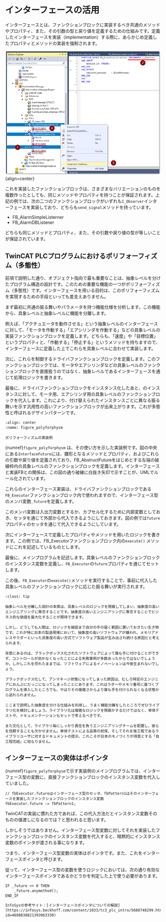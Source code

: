 # インターフェースの活用

インターフェースとは、ファンクションブロックに実装するべき共通のメソッドやプロパティ、また、その引数の型と戻り値を定義するための仕組みです。定義したインターフェースを実装（implementation）する際に、あらかじめ定義したプロパティとメソッドの実装を強制されます。

![](assets/2024-01-09-13-54-07.png){align=center}

これを実装したファンクションブロックは、さまざまなバリエーションのものを複数作ったとしても、同じメソッドやプロパティを持つことが保証されます。上記の例では、次の二つのファンクションブロックがいずれも`I_Observer`インターフェースを実装しており、どちらも`send_signal`メソッドを持っています。

* FB_AlarmSimpleListerner 
* FB_AlarmDBListener

どちらも同じメソッドとプロパティ、また、その引数や戻り値の型が等しいことが保証されています。

## TwinCAT PLCプログラムにおけるポリフォーフィズム（多態性）

前項で説明した通り、オブジェクト指向で最も重要なことは、抽象レベルを分けたプログラム構造の設計です。このための重要な機能の一つがポリフォーフィズム（多態性）です。インターフェースを用いる目的は、このポリフォーフィズムを実現するための手段といっても差支えありません。

まず最初に共通の振る舞いやパラメータを持つ機能仕様を分析します。この機能から、具象レベルと抽象レベルに機能を分離します。

例えば、「アクチュエータを動作させる」という抽象レベルのインターフェースに対して、「モータを作動する」「エアシリンダを作動する」などの具象レベルの実装ファンクションブロックを定義します。どちらも、「速度」や「目標位置」というプロパティと、「作動する」「停止する」というメソッドを持ちますので、インターフェースに定義した上でこれらを具象レベルに合わせて実装します。

次に、これらを制御するドライバファンクションブロックを定義します。このファンクションブロックでは、モータやエアシリンダなどの具象レベルのファンクションブロックを直接扱うのではなく、抽象レベルであるインターフェースを通じて処理ロジックを書きます。

最後に、ドライバファンクションブロックをインスタンス化したあと、のインスタンスに対して、モータ用、エアシリンダ用の具象レベルのファンクションブロックを代入します。これにより、付け替えられたインスタンスごとに異なる振る舞いを示す汎用性の高いファンクションブロックが出来上がります。これが多態性と呼ばれるデザインパターンです。

```{figure} assets/2024-06-26-13-15-02.png
:align: center
:name: figure_polyforphysm

ポリフォーフィズムの実装例
```

{numref}`figure_polyforphysm` は、その使い方を示した実装例です。図の中央にある`InterfaceFuture`には、雛形となるメソッドとプロパティ、およびこれらの引数や戻り値を定義されており、FB_AbstructFutureをはじめとする左端の破線枠内の具象レベルのファンクションブロックを定義します。インターフェースと実装FBとの関係は、この図の通り破線に白抜き矢印で示すことが、UMLでルール化されています。

これらのインターフェース実装は、ドライバファンクションブロックである`FB_Executor`ファンクションブロック内で使われますので、インターフェース型のメンバ変数`_future`を定義します。

このメンバ変数は入出力変数とするか、カプセル化するために内部変数としておき、セッタを通じて外部から代入できるようにしておきます。図の例では`future`プロパティのセッタを通じて代入できるようにしています。

次にインターフェースで定義したプロパティやメソッドを用いたロジックを書きます。この例では、FB_Executorファンクションブロック内の`execute()` メソッドにこれを記述しているものとします。

最後に、メインプログラムを記述します。具象レベルのファンクションブロックのインスタンス変数を定義し、`FB_Executor`の`future`プロパティを通じてセットします。

この後、`FB_Executor`の`execute()`メソッドを実行することで、事前に代入した具象レベルのファンクションブロックに応じた振る舞いが実行されます。

```{admonition} ライブラリ化のすすめ
:class: tip

抽象レベルを分離した設計の本質は、具象レベルのロジックを隠蔽してしまい、抽象度の高いエンジニアリングに専念することです。抽象度の高いエンジニアリングに専念することでビジネス的な価値を最大化することが期待できます。

しかし、どうしても人間は、ロジックを細部まで自分の手の届く範囲に置いておきたい生き物です。これが特に日本の製造現場において、抽象度の高いソフトウェアが嫌われ、メモリアドレスやラダーといった具象度の高い方式でソフトウェア製品が生み出され続ける原因だと考えられます。

背景にあるのは、ブラックボックス化されたソフトウェアによって誰も手に付けることができず、コントロールが効かなくなったことによる失敗事例が多数あったからではないでしょうか。しかしこれを恐れたままでは、ソフトウェアによるイノベーションは今後生まれないでしょう。

ブラックボックス化して、アンマネージ状態になってしまった原因は、むしろ特定のエンジニアにおんぶにだっこになってしまったことにあります。これはラダーやメモリ番号に基づくプログラムを導入したところでも、やはりその複雑さからより誰も手を付けられなくなる状態から逃れられません。

ここまで説明した抽象度を分ける仕組みを利用し、うまく機能分離をしたところでぜひライブラリ化を検討しましょう。ライブラリ化は複雑なロジックを隠蔽かするだけではなく、単体テストや、ドキュメンテーションもセットで考えるべきです。

また文化として、ライブラリ毎にしっかり責任を負うエンジニアリングチームを配置し、彼らを信頼することも欠かせません。単体テストによる品質の担保、そしてそれを後工程であるライブラリユーザに対するドキュメントの提示、これこそが日本のモノづくりが得意とする「自工程完結」に他なりません。
```

## インターフェースの実体はポインタ

{numref}`figure_polyforphysm`で示す実装例のメインプログラムでは、インターフェース型の変数に、直接ファンクションブロックのインスタンス変数を代入していました。

```{code} iecst
// fbExecutor.futureはインターフェース型のセッタ、fbPattern1はそのインターフェースを実装したファンクションブロックのインスタンス変数
fbExecutor.future := fbPattern1; 
```

TwinCATの実装に慣れた方であれば、この代入方法だとインスタンス変数そのものの値渡しになるのでは？と思われると思います。

しかしそうではありません。インターフェース型変数に対してそれを実装したファンクションブロックのインスタンス変数を代入すると、暗黙的にインスタンス変数のポインタが渡される事になります。

つまり、インターフェース型変数の実体はポインタです。また、これをインターフェースポインタと呼びます。

従って、インターフェース型の変数を使うロジックにおいては、次の通り有効なインターフェースポインタであるかどうかを判定した上で使う必要があります。

```{code} iecst
IF _future <> 0 THEN
    _future.anymethod();
END_IF
```


```{note}
InfoSysの参考サイト：[インターフェースポインタについての解説](https://infosys.beckhoff.com/content/1033/tc3_plc_intro/5680748299.html?id=4698838821393963330)
```

